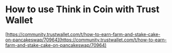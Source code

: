 # How to use Think in Coin with Trust Wallet

[https://community.trustwallet.com/t/how-to-earn-farm-and-stake-cake-on-pancakeswap/70964](https://community.trustwallet.com/t/how-to-earn-farm-and-stake-cake-on-pancakeswap/70964)

